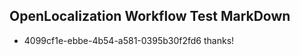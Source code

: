 ## OpenLocalization Workflow Test MarkDown
* 4099cf1e-ebbe-4b54-a581-0395b30f2fd6 thanks!

<!--HONumber=Aug16_HO1-->


